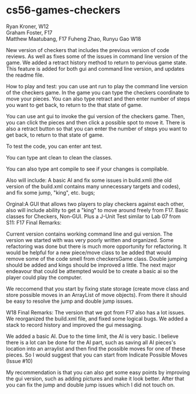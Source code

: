 # cs56-games-checkers

Ryan Kroner, W12  
Graham Foster, F17  
Matthew Maatubang, F17
Fuheng Zhao, Runyu Gao W18


New version of checkers that includes the previous version of code reviews.
As well as fixes some of the issues in command line version of the game.
We added a retract history method to return to pervious game state. This feature is added for both gui and command line version, and updates the readme file.


How to play and test:
you can use ant run to play the command line version of the checkers game. In the game you can type the checkers coordinate to move your pieces. 
You can also type retract and then enter number of steps you want to get back, to return to the that state of game.

You can use ant gui to invoke the gui version of the checkers game. Then, you can click the pieces and then click a possible spot to move it. 
There is also a retract button so that you can enter the number of steps you want to get back, to return to that state of game.

To test the code, you can enter ant test.

You can type ant clean to clean the classes. 

You can also type ant compile to see if your changes is compilable.


Also will include: A basic AI and fix some issues in build.xmli (the old version of the build.xml contains many unnecessary targets and codes), and fix some jump, "king", etc. bugs;

Orginal:A GUI that allows two players to play checkers against each other, also will include ability to get a "king" to move around freely from F17.
Basic classes for Checkers, Non-GUI. Plus a J-Unit Test similar to Lab 07 from S11:
F17 Final Remarks:

Current version contains working command line and gui version.
The version we started with was very poorly written and organized. Some refactoring was done but there is much more opportunity for refactoring.
It would be helpful for a new piece/move class to be added that would remove some of the code smell from checkersGame class.
Double jumping should be added and kings should be improved a little.
The next major endeavour that could be attempted would be to create a basic ai so the player could play the computer.

We reccomend that you start by fixing state storage (create move class and store possible moves in an ArrayList of move objects). From there it should be easy to resolve the jump and double jump issues.
                                               


W18 Final Remarks:
The version that we got from F17 also has a lot issues. We reorganized the build.xml file, and fixed some logical bugs. We added a stack to record history and improved the gui messaging.

We added a basic AI. Due to the time limit, the AI is very basic. I believe there is a lot can be done for the AI part, such as saving all AI pieces's location into an arraylist and then find the possible moves for one of these pieces.
So I would suggest that you can start from Indicate Possible Moves (Issue #10)

My recommendation is that you can also get some easy points by improving the gui version, such as adding pictures and make it look better. After that you can fix the jump and double jump issues which I did not touch on.


